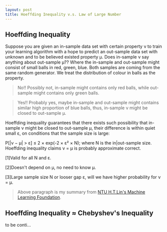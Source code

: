 ```yaml
---
layout: post
title: Hoeffding Inequality v.s. Law of Large Number
---
```


## Hoeffding Inequality

Suppose you are given an in-sample data set with certain property &nu; to train your learning algorithm with a hope to predict an out-sample data set with unknown and to be believed existed property &mu;.
Does in-sample &nu; say anything about out-sample &mu;??  Where the in-sample and out-sample might consist of small balls in red, green, blue.  Both samples are coming from the same random generator.
We treat the distribution of colour in balls as the property. 

> No!!  Possibly not, in-sample might contains only red balls, while out-sample might contains only green balls.  

> Yes!!  Probably yes, maybe in-sample and out-sample might contains similar high proportion of blue balls, thus, in-sample &nu; might be closed to out-sample &mu;.  

Hoeffding inequality guarantees that there exists such possibility that in-sample &nu; might be closed to out-sample &mu;, their difference is within quiet small &epsilon;, on conditions that the sample 
size is large:

<p class="message">
P[|&nu; &minus; &mu;| &gt; &epsilon;] &le; 2 &times; exp(-2 &times; &epsilon;&sup2; &times; N); where N is the in|out-sample size.
Hoeffding inequality claims &nu; &equals; &mu; is probably approximate correct.
</p>

[1]Valid for all N and &epsilon;.  

[2]Doesn&#39;t depend on &mu;, no need to know &mu;.  

[3]Large sample size N or looser gap &epsilon;, will we have higher probability for &nu; &#61; &mu;.  

> Above paragraph is my summary from [NTU H.T.Lin's Machine Learning Foundation](https://zh-tw.coursera.org/learn/ntumlone-mathematicalfoundations).

## Hoeffding Inequality &asymp; Chebyshev&#39;s Inequality

to be conti...